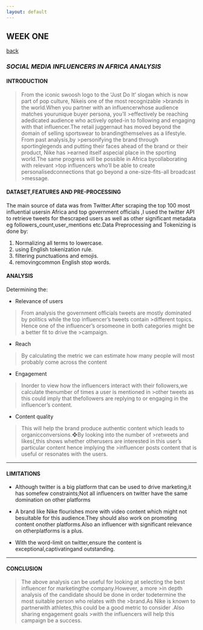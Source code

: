 ```yaml
---
layout: default
---
```


## WEEK ONE
[back](./)


### *SOCIAL MEDIA INFLUENCERS IN AFRICA ANALYSIS*

#### INTRODUCTION

>From the iconic swoosh logo to the ‘Just Do It’ slogan which is now part of pop culture, Nikeis one of the most recognizable >brands in the world.​When you partner with an influencerwhose audience matches your ​unique buyer persona​, you’ll >effectively be reaching adedicated audience who actively opted-in to following and engaging with that influencer.The retail juggernaut has moved beyond the domain of selling sportswear to brandingthemselves as a lifestyle. From past analysis,by >personifying the brand through  sportinglegends and putting their faces ahead of the ​brand​ or their product, Nike has >earned itself aspecial place in the sporting world.The same progress will be possible in Africa bycollaborating with relevant >top influencers who’ll be able to create personalisedconnections that go beyond a one-size-fits-all broadcast >message.

#### DATASET,FEATURES AND PRE-PROCESSING
The main source of data was from Twitter.After scraping the top 100 most influential usersin Africa and top government officials ​,​I used the twitter API to retrieve tweets for thescraped users as well as other significant metadata eg followers_count,user_mentions etc.Data Preprocessing and Tokenizing is done by:
1. Normalizing all terms to lowercase.
2. using English tokenization rule. 
3. filtering punctuations and emojis. 
4. removingcommon English stop words.


#### ANALYSIS
Determining the:
* Relevance of users
>From analysis the government officials tweets are mostly dominated by politics while the top influencer’s tweets contain >different topics. Hence one of the influencer’s orsomeone in both categories might be a better fit to drive the >campaign.

* Reach
>By calculating the metric we can estimate  how many people will most probably come across the content

* Engagement
>Inorder to view how the influencers interact with their followers,we calculate thenumber of times a user is mentioned in >other tweets as this could imply that thefollowers are replying to or engaging in the influencer’s content.

* Content quality
>This will help the brand produce authentic content which leads to organicconversions.❖By looking into the number of >retweets and likes(,this shows whether otherusers are interested in this user’s  particular content hence implying the >influencer posts content that is useful or resonates with the users.

* * *

#### LIMITATIONS

+ Although twitter is a big platform that can be used to drive marketing,it has somefew constraints;Not all influencers on twitter have the same domination on other platforms
+ A brand like Nike flourishes more with video content which might not besuitable for this audience.They should also work on promoting content onother platforms.Also an influencer with significant relevance on otherplatforms is a plus.

+ With the word-limit on twitter,ensure the  content is exceptional,captivatingand outstanding.

* * *

#### CONCLUSION
>The above analysis  can be useful for looking at selecting the best influencer for marketingthe company.However, a more >in depth analysis of the candidate should be done in order todetermine the most suitable person who relates with the >brand.As Nike is known to partnerwith athletes,this could be a good metric to consider .Also  sharing engagement goals >with the influencers will help this campaign be a success.



